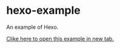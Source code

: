 # hexo-example
An example of Hexo.

<a href="http://starkshaw.github.io/hexo-example/" target="_blank">Clike here to open this example in new tab.</a>
